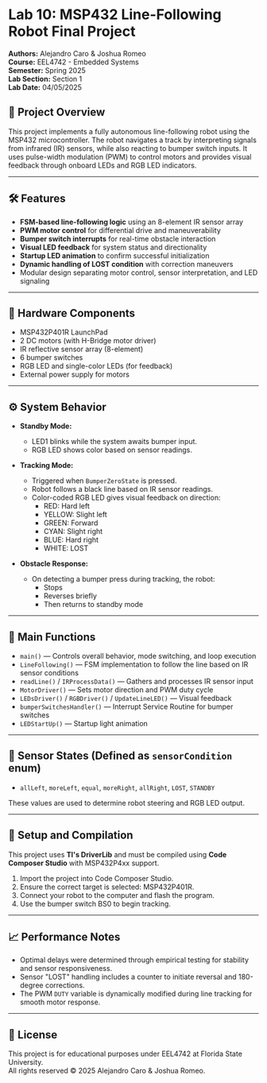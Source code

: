 # Lab 10: MSP432 Line-Following Robot Final Project

**Authors:** Alejandro Caro & Joshua Romeo  
**Course:** EEL4742 - Embedded Systems  
**Semester:** Spring 2025  
**Lab Section:** Section 1  
**Lab Date:** 04/05/2025

## 📌 Project Overview

This project implements a fully autonomous line-following robot using the MSP432 microcontroller. The robot navigates a track by interpreting signals from infrared (IR) sensors, while also reacting to bumper switch inputs. It uses pulse-width modulation (PWM) to control motors and provides visual feedback through onboard LEDs and RGB LED indicators.

---

## 🛠 Features

- **FSM-based line-following logic** using an 8-element IR sensor array
- **PWM motor control** for differential drive and maneuverability
- **Bumper switch interrupts** for real-time obstacle interaction
- **Visual LED feedback** for system status and directionality
- **Startup LED animation** to confirm successful initialization
- **Dynamic handling of LOST condition** with correction maneuvers
- Modular design separating motor control, sensor interpretation, and LED signaling

---

## 🧩 Hardware Components

- MSP432P401R LaunchPad
- 2 DC motors (with H-Bridge motor driver)
- IR reflective sensor array (8-element)
- 6 bumper switches
- RGB LED and single-color LEDs (for feedback)
- External power supply for motors

---

## ⚙️ System Behavior

- **Standby Mode:**  
  - LED1 blinks while the system awaits bumper input.
  - RGB LED shows color based on sensor readings.

- **Tracking Mode:**  
  - Triggered when `BumperZeroState` is pressed.
  - Robot follows a black line based on IR sensor readings.
  - Color-coded RGB LED gives visual feedback on direction:
    - RED: Hard left  
    - YELLOW: Slight left  
    - GREEN: Forward  
    - CYAN: Slight right  
    - BLUE: Hard right  
    - WHITE: LOST

- **Obstacle Response:**  
  - On detecting a bumper press during tracking, the robot:
    - Stops
    - Reverses briefly
    - Then returns to standby mode

---

## 🔁 Main Functions

- `main()` — Controls overall behavior, mode switching, and loop execution  
- `LineFollowing()` — FSM implementation to follow the line based on IR sensor conditions  
- `readLine()` / `IRProcessData()` — Gathers and processes IR sensor input  
- `MotorDriver()` — Sets motor direction and PWM duty cycle  
- `LEDsDriver()` / `RGBDriver()` / `UpdateLineLED()` — Visual feedback  
- `bumperSwitchesHandler()` — Interrupt Service Routine for bumper switches  
- `LEDStartUp()` — Startup light animation

---

## 🧠 Sensor States (Defined as `sensorCondition` enum)

- `allLeft`, `moreLeft`, `equal`, `moreRight`, `allRight`, `LOST`, `STANDBY`

These values are used to determine robot steering and RGB LED output.

---

## 🔧 Setup and Compilation

This project uses **TI's DriverLib** and must be compiled using **Code Composer Studio** with MSP432P4xx support.

1. Import the project into Code Composer Studio.
2. Ensure the correct target is selected: MSP432P401R.
3. Connect your robot to the computer and flash the program.
4. Use the bumper switch BS0 to begin tracking.

---

## 📈 Performance Notes

- Optimal delays were determined through empirical testing for stability and sensor responsiveness.
- Sensor "LOST" handling includes a counter to initiate reversal and 180-degree corrections.
- The PWM `DUTY` variable is dynamically modified during line tracking for smooth motor response.

---

## 📃 License

This project is for educational purposes under EEL4742 at Florida State University.  
All rights reserved © 2025 Alejandro Caro & Joshua Romeo.
